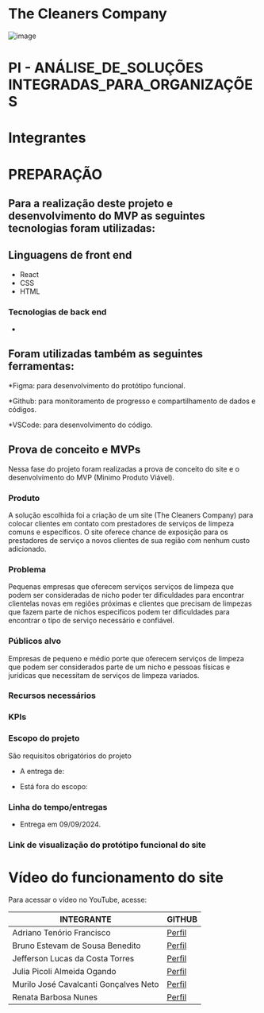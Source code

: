 # The Cleaners Company

![image](https://upload.wikimedia.org/wikipedia/commons/thumb/8/86/Senac_logo.svg/653px-Senac_logo.svg.png)

# PI -  ANÁLISE_DE_SOLUÇÕES INTEGRADAS_PARA_ORGANIZAÇÕES
# Integrantes
<table>
<thead>
<tr>
<th>INTEGRANTE</th>
<th>GITHUB</th>
</tr>
</thead>
<TBODY>
<tr>
<td>Adriano Tenório Francisco</td>
<td><a href="https://github.com/adrianotftenorio">
Perfil
</a></td>
<tr/>
<tr><td>Bruno Estevam de Sousa Benedito</td>
<td><a href="https://github.com/Estevam101">
Perfil
<a/></td>
</tr>
<tr>
<td>Jefferson Lucas da Costa Torres</td>
<td><a href="https://github.com/JeffLCT">
  Perfil
<a/></td>
</tr>
<tr>
<td>Julia Picoli Almeida Ogando</td>
  <td><a href="https://github.com/jpicoli">
    Perfil
  <a/></td>
</tr>
<tr>
  <td>Murilo José Cavalcanti Gonçalves Neto</td>
  <td><a href="https://github.com/murilojcavalcanti">
    Perfil
  <a/></td>
</tr>
<tr>
  <td>Renata Barbosa Nunes</td>
  <td><a href="https://github.com/renatanunesdev">
    Perfil
  <a/></td>
</tr>
</TBODY>




<h1>PREPARAÇÃO</h1>

## Para a realização deste projeto e desenvolvimento do MVP as seguintes tecnologias foram utilizadas:

## Linguagens de front end
* React
* CSS
* HTML

### Tecnologias de back end

*

## Foram utilizadas também as seguintes ferramentas:

*Figma: para desenvolvimento do protótipo funcional.

*Github: para monitoramento de progresso e compartilhamento de dados e códigos.

*VSCode: para desenvolvimento do código.

## Prova de conceito e MVPs

Nessa fase do projeto foram realizadas a prova de conceito do site e o desenvolvimento do MVP (Minimo Produto Viável).

### Produto

A solução escolhida foi a criação de um site (The Cleaners Company) para colocar clientes em contato com prestadores de serviços de limpeza comuns e específicos. O site oferece chance de exposição para os prestadores de serviço a novos clientes de sua região com nenhum custo adicionado.

### Problema

Pequenas empresas que oferecem serviços serviços de limpeza que podem ser consideradas de nicho poder ter dificuldades para encontrar clientelas novas em regiões próximas e clientes que precisam de limpezas que fazem parte de nichos especificos podem ter dificuldades para encontrar o tipo de serviço necessário e confiável.

### Públicos alvo

Empresas de pequeno e médio porte que oferecem serviços de limpeza que podem ser considerados parte de um nicho e pessoas físicas e jurídicas que necessitam de serviços de limpeza variados.

### Recursos necessários



### KPIs



### Escopo do projeto 

São requisitos obrigatórios do projeto

* A entrega de:


* Está fora do escopo:
  

### Linha do tempo/entregas

* Entrega em 09/09/2024.

### Link de visualização do protótipo funcional do site



# Vídeo do funcionamento do site

Para acessar o vídeo no YouTube, acesse:

